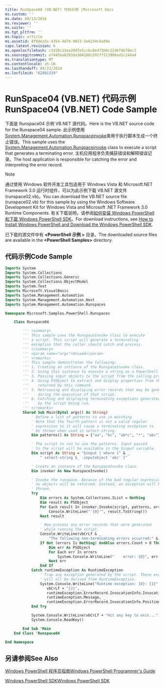 ```yaml
---
title: RunSpace04 (VB.NET) 代码示例 |Microsoft Docs
ms.custom: ''
ms.date: 09/13/2016
ms.reviewer: ''
ms.suite: ''
ms.tgt_pltfrm: ''
ms.topic: article
ms.assetid: 8f0dea3c-4354-4d7d-9823-5e6234c9a89e
caps.latest.revision: 6
ms.openlocfilehash: c1d38c23ea20d7e5ccbc8e475b0c2246f9670ec3
ms.sourcegitcommit: e7445ba8203da304286c591ff513900ad1c244a4
ms.translationtype: MT
ms.contentlocale: zh-CN
ms.lasthandoff: 04/23/2019
ms.locfileid: "62081319"
---
```

# <a name="runspace04--vbnet-code-sample"></a><span data-ttu-id="6dae0-102">RunSpace04 (VB.NET) 代码示例</span><span class="sxs-lookup"><span data-stu-id="6dae0-102">RunSpace04  (VB.NET) Code Sample</span></span>

<span data-ttu-id="6dae0-103">下面是 Runspace04 示例 VB.NET 源代码。</span><span class="sxs-lookup"><span data-stu-id="6dae0-103">Here is the VB.NET source code for the Runspace04 sample.</span></span> <span data-ttu-id="6dae0-104">此示例使用[System.Management.Automation.Runspaceinvoke](/dotnet/api/System.Management.Automation.RunspaceInvoke)类用于执行脚本生成一个终止错误。</span><span class="sxs-lookup"><span data-stu-id="6dae0-104">This sample uses the [System.Management.Automation.Runspaceinvoke](/dotnet/api/System.Management.Automation.RunspaceInvoke) class to execute a script that generates a terminating error.</span></span> <span data-ttu-id="6dae0-105">主机应用程序负责捕获错误和解释错误记录。</span><span class="sxs-lookup"><span data-stu-id="6dae0-105">The host application is responsible for catching the error and interpreting the error record.</span></span>

> [!NOTE]
> <span data-ttu-id="6dae0-106">通过使用 Windows 软件开发工具包适用于 Windows Vista 和 Microsoft.NET Framework 3.0 运行时组件，可以为此示例下载 VB.NET 源文件 (runspace02.vb)。</span><span class="sxs-lookup"><span data-stu-id="6dae0-106">You can download the VB.NET source file (runspace02.vb) for this sample by using the Windows Software Development Kit for Windows Vista and Microsoft .NET Framework 3.0 Runtime Components.</span></span> <span data-ttu-id="6dae0-107">有关下载说明，请参阅[如何安装 Windows PowerShell 和下载 Windows PowerShell SDK](/powershell/developer/installing-the-windows-powershell-sdk)。</span><span class="sxs-lookup"><span data-stu-id="6dae0-107">For download instructions, see [How to Install Windows PowerShell and Download the Windows PowerShell SDK](/powershell/developer/installing-the-windows-powershell-sdk).</span></span>
>
> <span data-ttu-id="6dae0-108">已下载的源文件中有 **\<PowerShell 示例 >** 目录。</span><span class="sxs-lookup"><span data-stu-id="6dae0-108">The downloaded source files are available in the **\<PowerShell Samples>** directory.</span></span>

## <a name="code-sample"></a><span data-ttu-id="6dae0-109">代码示例</span><span class="sxs-lookup"><span data-stu-id="6dae0-109">Code Sample</span></span>

```vb
Imports System
Imports System.Collections
Imports System.Collections.Generic
Imports System.Collections.ObjectModel
Imports System.Text
Imports Microsoft.VisualBasic
Imports System.Management.Automation
Imports System.Management.Automation.Host
Imports System.Management.Automation.Runspaces

Namespace Microsoft.Samples.PowerShell.Runspaces

    Class Runspace04

        ''' <summary>
        ''' This sample uses the RunspaceInvoke class to execute
        ''' a script. This script will generate a terminating
        ''' exception that the caller should catch and process.
        ''' </summary>
        ''' <param name="args">Unused</param>
        ''' <remarks>
        ''' This sample demonstrates the following:
        ''' 1. Creating an instance of the RunspaceInvoke class.
        ''' 2. Using this instance to execute a string as a PowerShell script.
        ''' 3. Passing input objects to the script from the calling program.
        ''' 4. Using PSObject to extract and display properties from the objects
        '''    returned by this command.
        ''' 5. Retrieving and displaying error records that may be generated
        '''    during the execution of that script.
        ''' 6. Catching and displaying terminating exceptions generated
        '''    by the script being run.
        ''' </remarks>
        Shared Sub Main(ByVal args() As String)
            ' Define a list of patterns to use in matching
            ' Note that the fourth pattern is not a valid regular
            ' expression so it will cause a terminating exception to
            ' be thrown when used in select-string.
            Dim patterns() As String = {"aa", "bc", "ab*c", "*", "abc"}

            ' The script to run to use the patterns. Input passed
            ' to the script will be available in the $input variable.
            Dim script As String = "$input | where {" & _
                " select-string $_ -inputobject 'abc' }"

            ' Create an instance of the RunspaceInvoke class.
            Dim invoker As New RunspaceInvoke()

            ' Invoke the runspace. Because of the bad regular expression,
            ' no objects will be returned. Instead, an exception will be
            ' thrown.
            Try
                Dim errors As System.Collections.IList = Nothing
                Dim result As PSObject
                For Each result In invoker.Invoke(script, patterns, errors)
                    Console.WriteLine("'{0}'", result.ToString())
                Next result

                ' Now process any error records that were generated
                ' while running the script.
                Console.WriteLine(vbCrLf & _
                    "The following non-terminating errors occurred:" & vbCrLf)
                If Not (errors Is Nothing) AndAlso errors.Count > 0 Then
                    Dim err As PSObject
                    For Each err In errors
                        System.Console.WriteLine("    error: {0}", err.ToString())
                    Next err
                End If
            Catch runtimeException As RuntimeException
                ' Trap any exception generated by the script. These exceptions
                ' will all be derived from RuntimeException.
                System.Console.WriteLine("Runtime exception: {0}: {1}" & _
                   vbCrLf + "{2}", _
                   runtimeException.ErrorRecord.InvocationInfo.InvocationName, _
                   runtimeException.Message, _
                   runtimeException.ErrorRecord.InvocationInfo.PositionMessage)
            End Try

            System.Console.WriteLine(vbCrLf + "Hit any key to exit...")
            System.Console.ReadKey()

        End Sub 'Main
    End Class 'Runspace04

End Namespace
```

<!-- TODO!!!: [!code-csharp[Runspace04.vb](../../powershell-sdk-samples/SDK-2.0/vb/Runspace01/Runspace04.vb#L09-L92 "Runspace04.vb")] -->

## <a name="see-also"></a><span data-ttu-id="6dae0-110">另请参阅</span><span class="sxs-lookup"><span data-stu-id="6dae0-110">See Also</span></span>

[<span data-ttu-id="6dae0-111">Windows PowerShell 程序员指南</span><span class="sxs-lookup"><span data-stu-id="6dae0-111">Windows PowerShell Programmer's Guide</span></span>](./windows-powershell-programmer-s-guide.md)

[<span data-ttu-id="6dae0-112">Windows PowerShell SDK</span><span class="sxs-lookup"><span data-stu-id="6dae0-112">Windows PowerShell SDK</span></span>](../windows-powershell-reference.md)